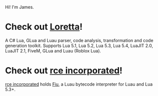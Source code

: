 Hi! I'm James. 

# Check out [Loretta](https://github.com/LorettaDevs/)!

A C# Lua, GLua and Luau parser, code analysis, transformation and code generation toolkit. Supports Lua 5.1, Lua 5.2, Lua 5.3, Lua 5.4, LuaJIT 2.0, LuaJIT 2.1, FiveM, GLua and Luau (Roblox Lua).

# Check out [rce incorporated](https://github.com/rce-incorporated)!

[rce incorporated](https://github.com/rce-incorporated) holds [Fiu](https://github.com/rce-incorporated/Fiu), a Luau bytecode interpreter for Luau and Lua 5.3+.
